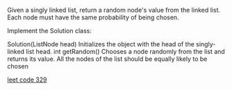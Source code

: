 Given a singly linked list, return a random node's value from the linked list. Each node must have the same probability of being chosen.

Implement the Solution class:

Solution(ListNode head) Initializes the object with the head of the singly-linked list head.
int getRandom() Chooses a node randomly from the list and returns its value. All the nodes of the list should be equally likely to be chosen

[leet code 329](https://leetcode.com/problems/linked-list-random-node/)
